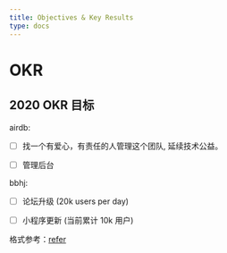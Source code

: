 ```yaml
---
title: Objectives & Key Results
type: docs
---
```


# OKR

## 2020 OKR 目标

airdb:
- [ ] 找一个有爱心，有责任的人管理这个团队, 延续技术公益。
- [ ] 管理后台


bbhj:
- [ ] 论坛升级 (20k users per day)
- [ ] 小程序更新 (当前累计 10k 用户)


格式参考：[refer](https://github.com/ipfs/team-mgmt/tree/master/OKR)
